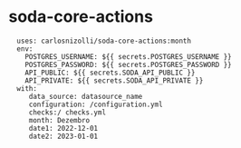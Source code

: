 # soda-core-actions

      uses: carlosnizolli/soda-core-actions:month
      env:
        POSTGRES_USERNAME: ${{ secrets.POSTGRES_USERNAME }}
        POSTGRES_PASSWORD: ${{ secrets.POSTGRES_PASSWORD }}
        API_PUBLIC: ${{ secrets.SODA_API_PUBLIC }}
        API_PRIVATE: ${{ secrets.SODA_API_PRIVATE }}
      with:
         data_source: datasource_name
         configuration: /configuration.yml
         checks:/ checks.yml
         month: Dezembro
         date1: 2022-12-01
         date2: 2023-01-01
